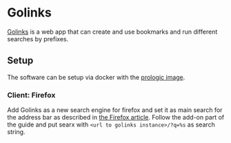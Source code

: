 # Golinks

[Golinks](https://github.com/prologic/golinks) is a web app that can create and
use bookmarks and run different searches by prefixes.

## Setup

The software can be setup via docker with the
[prologic image](./docker-images/prologic_-_golinks.md).

### Client: Firefox

Add Golinks as a new search engine for firefox and set it as main search for the
address bar as described in [the Firefox article](./firefox.md#add-a-new-search-engine).
Follow the add-on part of the guide and put searx with
`<url to golinks instance>/?q=%s` as search string.
